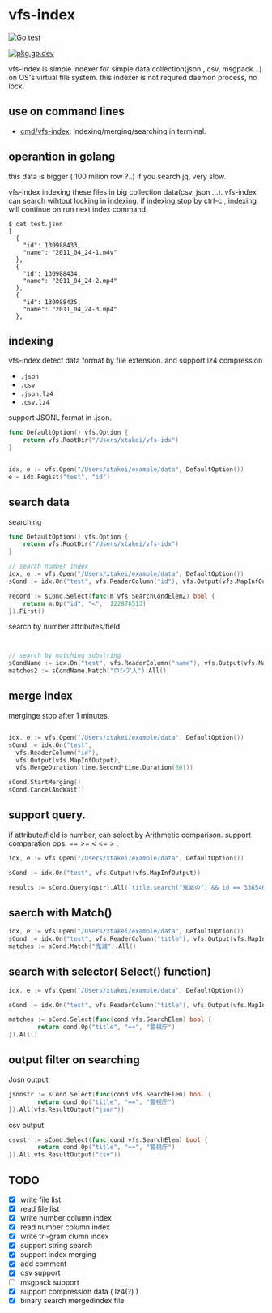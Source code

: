 vfs-index
===================

[![Go test](https://github.com/kazu/vfs-index/actions/workflows/go.yml/badge.svg?branch=master&event=push)](https://github.com/kazu/vfs-index/actions/workflows/go.yml)

[![pkg.go.dev](https://pkg.go.dev/github.com/kazu/vfs-index)](https://pkg.go.dev/github.com/kazu/vfs-index)

vfs-index is simple indexer for simple data collection(json , csv, msgpack...) on OS's virtual file system.
this indexer is not requred daemon process, no lock. 


## use on command lines

- [cmd/vfs-index](cmd/vfs-index): indexing/merging/searching in terminal.

## operantion in golang

this data is bigger ( 100 milion row ?..)
if you search jq, very slow.

vfs-index indexing these files in big collection data(csv, json ...).
vfs-index can search wihtout locking in indexing.
if indexing stop by ctrl-c , indexing will continue on run next index command.


```console
$ cat test.json
[
  {
    "id": 130988433,
    "name": "2011_04_24-1.m4v"
  },
  {
    "id": 130988434,
    "name": "2011_04_24-2.mp4"
  },
  {
    "id": 130988435,
    "name": "2011_04_24-3.mp4"
  },

```



## indexing

vfs-index detect data format by file extension.
and support lz4 compression

- `.json`
- `.csv`
- `.json.lz4`
- `.csv.lz4`

support JSONL format in .json.




```go
func DefaultOption() vfs.Option {
	return vfs.RootDir("/Users/xtakei/vfs-idx")
}


idx, e := vfs.Open("/Users/xtakei/example/data", DefaultOption())
e = idx.Regist("test", "id")
```


## search data 

searching 
```go
func DefaultOption() vfs.Option {
	return vfs.RootDir("/Users/xtakei/vfs-idx")
}

// search number index
idx, e := vfs.Open("/Users/xtakei/example/data", DefaultOption())
sCond := idx.On("test", vfs.ReaderColumn("id"), vfs.Output(vfs.MapInfOutput))

record := sCond.Select(func(m vfs.SearchCondElem2) bool {
    return m.Op("id", "<",  122878513)
}).First()
```

search by number attributes/field 

```go


// search by matching substring
sCondName := idx.On("test", vfs.ReaderColumn("name"), vfs.Output(vfs.MapInfOutput))
matches2 := sCondName.Match("ロシア人").All()
```





## merge index

merginge stop after 1 minutes.

```go

idx, e := vfs.Open("/Users/xtakei/example/data", DefaultOption())
sCond := idx.On("test", 
  vfs.ReaderColumn("id"), 
  vfs.Output(vfs.MapInfOutput), 
  vfs.MergeDuration(time.Second*time.Duration(60)))

sCond.StartMerging()
sCond.CancelAndWait()
```

## support query.

if attribute/field is  number, can select by Arithmetic comparison.
support comparation ops. == >= < <= > .

```go
idx, e := vfs.Open("/Users/xtakei/example/data", DefaultOption())

sCond := idx.On("test", vfs.Output(vfs.MapInfOutput))

results := sCond.Query(qstr).All(`title.search("鬼滅の") && id == 3365460`)
```

## saerch with Match() 

```go
idx, e := vfs.Open("/Users/xtakei/example/data", DefaultOption())
sCond := idx.On("test", vfs.ReaderColumn("title"), vfs.Output(vfs.MapInfOutput))
matches := sCond.Match("鬼滅").All()
```

## search with selector( Select() function)


```go
idx, e := vfs.Open("/Users/xtakei/example/data", DefaultOption())

sCond := idx.On("test", vfs.ReaderColumn("title"), vfs.Output(vfs.MapInfOutput))

matches := sCond.Select(func(cond vfs.SearchElem) bool {
		return cond.Op("title", "==", "警視庁")
}).All()
```

## output filter on searching
Josn output

```go
jsonstr := sCond.Select(func(cond vfs.SearchElem) bool {
		return cond.Op("title", "==", "警視庁")
}).All(vfs.ResultOutput("json"))

```

csv output


```go
csvstr := sCond.Select(func(cond vfs.SearchElem) bool {
		return cond.Op("title", "==", "警視庁")
}).All(vfs.ResultOutput("csv"))

```


## TODO

- [x] write file list
- [x] read file list 
- [x] write number column index
- [x] read number column index
- [x] write tri-gram clumn index
- [x] support string search
- [x] support index merging
- [x] add comment
- [x] csv support 
- [ ] msgpack support
- [x] support compression data (  lz4(?) )
- [x] binary search mergedindex file